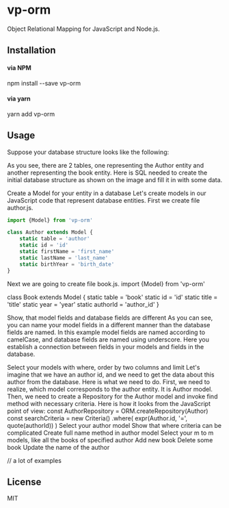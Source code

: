 # vp-orm

Object Relational Mapping for JavaScript and Node.js.

## Installation

#### via NPM

npm install --save vp-orm

#### via yarn

yarn add vp-orm

## Usage

Suppose your database structure looks like the following:
<database structure image>

As you see, there are 2 tables, one representing the Author entity and
another representing the book entity.
Here is SQL needed to create the initial database structure as shown
on the image and fill it in with some data.
<sql for initial database creation>

Create a Model for your entity in a database
Let's create models in our JavaScript code that represent database entities.
First we create file author.js.
```js
import {Model} from 'vp-orm'

class Author extends Model {
    static table = 'author'
    static id = 'id'
    static firstName = 'first_name'
    static lastName = 'last_name'
    static birthYear = 'birth_date'
}
```

Next we are going to create file book.js.
import {Model} from 'vp-orm'

class Book extends Model {
    static table = 'book'
    static id = 'id'
    static title = 'title'
    static year = 'year'
    static authorId = 'author_id'
}


Show, that model fields and database fields are different
As you can see, you can name your model fields in a different manner
than the database fields are named. In this example model fields
are named according to camelCase, and database fields are named
using underscore.
Here you establish a connection between fields in your models
and fields in the database.

Select your models with where, order by two columns and limit
Let's imagine that we have an author id, and we need to get the data
about this author from the database.
Here is what we need to do. First, we need to realize, which model corresponds
to the author entity. It is Author model. Then, we need to create a Repository
for the Author model and invoke find method with necessary criteria.
Here is how it looks from the JavaScript point of view:
const AuthorRepository = ORM.createRepository(Author)
const searchCriteria = new Criteria()
    .where(
        expr(Author.id, '=', quote(authorId))
    )
Select your author model
Show that where criteria can be complicated
Create full name method in author model
Select your m to m models, like all the books of specified author
Add new book
Delete some book
Update the name of the author

// a lot of examples

## License

MIT
